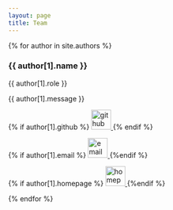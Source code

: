 ```yaml
---
layout: page
title: Team
---
```


{% for author in site.authors %}
### {{ author[1].name }}<a name="{{ author[0] }}"></a>
<div class="author-role">{{ author[1].role }}</div>

{{ author[1].message }}

<div class="author-contact">

{% if author[1].github %}
<a href="https://github.com/{{ author[1].github }}" target="_blank">
<img src="{{ site.baseurl }}/public/imgs/icon_github.svg" with="40" height="40" alt="github"/>
</a>
{% endif %}

{% if author[1].email %}
<a href="mailto:{{ author[1].email }}" target="_top">
<img src="{{ site.baseurl }}/public/imgs/icon_mail.svg" with="40" height="40" alt="email"/>
</a>
{%endif %}

{% if author[1].homepage %}
<a href="{{ author[1].homepage }}" target="_blank">
<img src="{{ site.baseurl }}/public/imgs/icon_home.svg" with="40" height="40" alt="homepage"/>
</a>
{%endif %}

</div>

{% endfor %}
